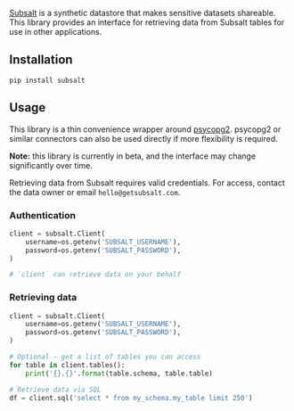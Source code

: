 [Subsalt](https://getsubsalt.com) is a synthetic datastore that makes sensitive datasets shareable. This library provides an interface for retrieving data from Subsalt tables for use in other applications.

## Installation

```
pip install subsalt
```

## Usage

This library is a thin convenience wrapper around [psycopg2](https://pypi.org/project/psycopg2). psycopg2 or similar connectors can also be used directly if more flexibility is required.

**Note:** this library is currently in beta, and the interface may change significantly over time.

Retrieving data from Subsalt requires valid credentials. For access, contact the data owner or email `hello@getsubsalt.com`.

### Authentication

```python
client = subsalt.Client(
    username=os.getenv('SUBSALT_USERNAME'),
    password=os.getenv('SUBSALT_PASSWORD'),
)

# `client` can retrieve data on your behalf
```

### Retrieving data

```python
client = subsalt.Client(
    username=os.getenv('SUBSALT_USERNAME'),
    password=os.getenv('SUBSALT_PASSWORD'),
)

# Optional - get a list of tables you can access
for table in client.tables():
    print('{}.{}'.format(table.schema, table.table)

# Retrieve data via SQL
df = client.sql('select * from my_schema.my_table limit 250')
```